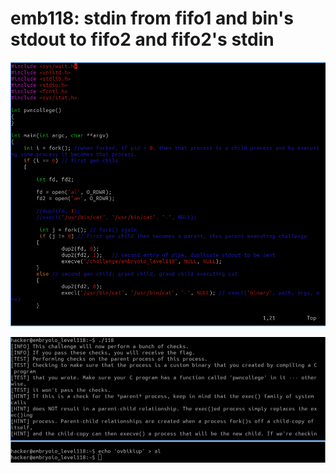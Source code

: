 # emb118: stdin from fifo1 and bin's stdout to fifo2 and fifo2's stdin

![FIFOs are funny things. If a process tries to open one for reading, it will block until there's a process that opens it for writing. Conversely, if a process tries to open one for writingt, it will block until there's a process that opens it for reading. However, multiple processes can open it for reading or writing](<../.gitbook/assets/image (2).png>)

![Then from the other terminal< send a string to first fifo.](<../.gitbook/assets/image (95).png>)
